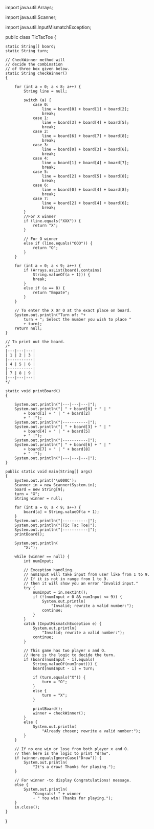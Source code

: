 import java.util.Arrays;

import java.util.Scanner;

import java.util.InputMismatchException;

public class TicTacToe {
    
    static String[] board;
    static String turn;

    // CheckWinner method will
    // decide the combination
    // of three box given below.
    static String checkWinner()
    {
        
        for (int a = 0; a < 8; a++) {
            String line = null;

            switch (a) {
                case 0:
                    line = board[0] + board[1] + board[2];
                    break;
                case 1:
                    line = board[3] + board[4] + board[5];
                    break;
                case 2:
                    line = board[6] + board[7] + board[8];
                    break;
                case 3:
                    line = board[0] + board[3] + board[6];
                    break;
                case 4:
                    line = board[1] + board[4] + board[7];
                    break;
                case 5:
                    line = board[2] + board[5] + board[8];
                    break;
                case 6:
                    line = board[0] + board[4] + board[8];
                    break;
                case 7:
                    line = board[2] + board[4] + board[6];
                    break;
            }
            //For X winner
            if (line.equals("XXX")) {
                return "X";
            }

            // For O winner
            else if (line.equals("OOO")) {
                return "O";
            }
        }

        for (int a = 0; a < 9; a++) {
            if (Arrays.asList(board).contains(
                String.valueOf(a + 1))) {
                break;
            }
            else if (a == 8) {
                return "Empate";
            }
        }

        // To enter the X Or O at the exact place on board.
        System.out.println("Turn of: "+
            turn + "; Select the number you wish to place "
            + turn);
        return null;
    }

    // To print out the board.
    /* 
    |---|---|---|
    | 1 | 2 | 3 |
    |-----------|
    | 4 | 5 | 6 |
    |-----------|
    | 7 | 8 | 9 |
    |---|---|---|
    */

    static void printBoard()
    {
        
        System.out.println("|---|---|---|");
        System.out.println("| " + board[0] + " | "
            + board[1] + " | " + board[2]
            + " |");
        System.out.println("|-----------|");
        System.out.println("| " + board[3] + " | "
            + board[4] + " | " + board[5]
            + " |");
        System.out.println("|-----------|");
        System.out.println("| " + board[6] + " | "
            + board[7] + " | " + board[8]
            + " |");
        System.out.println("|---|---|---|");
    }

    public static void main(String[] args)
    {
        System.out.print('\u000C');
        Scanner in = new Scanner(System.in);
        board = new String[9];
        turn = "X";
        String winner = null;

        for (int a = 0; a < 9; a++) {
            board[a] = String.valueOf(a + 1);
        }
        System.out.println("|-----------|");
        System.out.println("|Tic Tac Toe|");
        System.out.println("|-----------|");
        printBoard();

        System.out.println(
            "X:");

        while (winner == null) {
            int numInput;

            // Exception handling.
            // numInput will take input from user like from 1 to 9.
            // If it is not in range from 1 to 9.
            // then it will show you an error "Invalid input."
            try {
                numInput = in.nextInt();
                if (!(numInput > 0 && numInput <= 9)) {
                    System.out.println(
                        "Invalid; rewrite a valid number:");
                    continue;
                }
            }
            catch (InputMismatchException e) {
                System.out.println(
                    "Invalid; rewrite a valid number:");
                continue;
            }

            // This game has two player x and O.
            // Here is the logic to decide the turn.
            if (board[numInput - 1].equals(
                String.valueOf(numInput))) {
                board[numInput - 1] = turn;

                if (turn.equals("X")) {
                    turn = "O";
                }
                else {
                    turn = "X";
                }

                printBoard();
                winner = checkWinner();
            }
            else {
                System.out.println(
                    "Already chosen; rewrite a valid number:");
            }
        }

        // If no one win or lose from both player x and O.
        // then here is the logic to print "draw".
        if (winner.equalsIgnoreCase("Draw")) {
            System.out.println(
                "It's a draw! Thanks for playing.");
        }

        // For winner -to display Congratulations! message.
        else {
            System.out.println(
                "Congrats! " + winner
                + " You win! Thanks for playing.");
        }
        in.close();
    }
}
